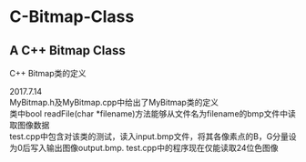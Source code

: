 # C-Bitmap-Class
## A C++ Bitmap Class
C++ Bitmap类的定义

2017.7.14<br>
MyBitmap.h及MyBitmap.cpp中给出了MyBitmap类的定义<br>
类中bool readFile(char \*filename)方法能够从文件名为filename的bmp文件中读取图像数据<br>
test.cpp中包含对该类的测试，读入input.bmp文件，将其各像素点的B，G分量设为0后写入输出图像output.bmp.
test.cpp中的程序现在仅能读取24位色图像

